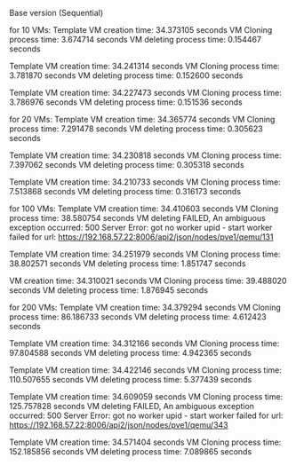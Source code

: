 Base version (Sequential)

for 10 VMs:
Template VM creation time: 34.373105 seconds
VM Cloning process time: 3.674714 seconds
VM deleting process time: 0.154467 seconds

Template VM creation time: 34.241314 seconds
VM Cloning process time: 3.781870 seconds
VM deleting process time: 0.152600 seconds

Template VM creation time: 34.227473 seconds
VM Cloning process time: 3.786976 seconds
VM deleting process time: 0.151536 seconds

for 20 VMs:
Template VM creation time: 34.365774 seconds
VM Cloning process time: 7.291478 seconds
VM deleting process time: 0.305623 seconds

Template VM creation time: 34.230818 seconds
VM Cloning process time: 7.397062 seconds
VM deleting process time: 0.305318 seconds

Template VM creation time: 34.210733 seconds
VM Cloning process time: 7.513868 seconds
VM deleting process time: 0.316173 seconds

for 100 VMs:
Template VM creation time: 34.410603 seconds
VM Cloning process time: 38.580754 seconds
VM deleting FAILED, An ambiguous exception occurred: 500 Server Error: got no worker upid - start worker failed for url: https://192.168.57.22:8006/api2/json/nodes/pve1/qemu/131

Template VM creation time: 34.251979 seconds
VM Cloning process time: 38.802571 seconds
VM deleting process time: 1.851747 seconds

VM creation time: 34.310021 seconds
VM Cloning process time: 39.488020 seconds
VM deleting process time: 1.876945 seconds

for 200 VMs: 
Template VM creation time: 34.379294 seconds
VM Cloning process time: 86.186733 seconds
VM deleting process time: 4.612423 seconds

Template VM creation time: 34.312166 seconds
VM Cloning process time: 97.804588 seconds
VM deleting process time: 4.942365 seconds

Template VM creation time: 34.422146 seconds
VM Cloning process time: 110.507655 seconds
VM deleting process time: 5.377439 seconds

Template VM creation time: 34.609059 seconds
VM Cloning process time: 125.757828 seconds
VM deleting FAILED, An ambiguous exception occurred: 500 Server Error: got no worker upid - start worker failed for url: https://192.168.57.22:8006/api2/json/nodes/pve1/qemu/343

Template VM creation time: 34.571404 seconds
VM Cloning process time: 152.185856 seconds
VM deleting process time: 7.089865 seconds

